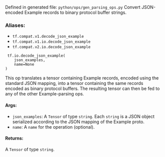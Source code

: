 Defined in generated file: `python/ops/gen_parsing_ops.py`
Convert JSON-encoded Example records to binary protocol buffer strings.
### Aliases:
- `tf.compat.v1.decode_json_example`
- `tf.compat.v1.io.decode_json_example`
- `tf.compat.v2.io.decode_json_example`

```
 tf.io.decode_json_example(
    json_examples,
    name=None
)
```
This op translates a tensor containing Example records, encoded using the standard JSON mapping, into a tensor containing the same records encoded as binary protocol buffers. The resulting tensor can then be fed to any of the other Example-parsing ops.
#### Args:
- `json_examples`: A `Tensor` of type `string`. Each `string` is a JSON object serialized according to the JSON mapping of the Example proto.
- `name`: A `name` for the operation (optional).
#### Returns:
A `Tensor` of type `string`.
